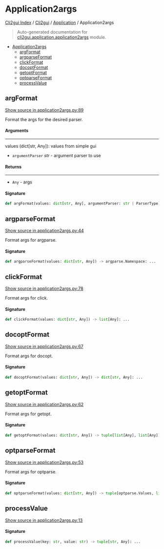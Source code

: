 # Application2args

[Cli2gui Index](../../README.md#cli2gui-index) / [Cli2gui](../index.md#cli2gui) / [Application](./index.md#application) / Application2args

> Auto-generated documentation for [cli2gui.application.application2args](../../../../cli2gui/application/application2args.py) module.

- [Application2args](#application2args)
  - [argFormat](#argformat)
  - [argparseFormat](#argparseformat)
  - [clickFormat](#clickformat)
  - [docoptFormat](#docoptformat)
  - [getoptFormat](#getoptformat)
  - [optparseFormat](#optparseformat)
  - [processValue](#processvalue)

## argFormat

[Show source in application2args.py:89](../../../../cli2gui/application/application2args.py#L89)

Format the args for the desired parser.

#### Arguments

----
 values (dict[str, Any]): values from simple gui
 - `argumentParser` *str* - argument parser to use

#### Returns

-------
 - `Any` - args

#### Signature

```python
def argFormat(values: dict[str, Any], argumentParser: str | ParserType) -> Any: ...
```



## argparseFormat

[Show source in application2args.py:44](../../../../cli2gui/application/application2args.py#L44)

Format args for argparse.

#### Signature

```python
def argparseFormat(values: dict[str, Any]) -> argparse.Namespace: ...
```



## clickFormat

[Show source in application2args.py:78](../../../../cli2gui/application/application2args.py#L78)

Format args for click.

#### Signature

```python
def clickFormat(values: dict[str, Any]) -> list[Any]: ...
```



## docoptFormat

[Show source in application2args.py:67](../../../../cli2gui/application/application2args.py#L67)

Format args for docopt.

#### Signature

```python
def docoptFormat(values: dict[str, Any]) -> dict[str, Any]: ...
```



## getoptFormat

[Show source in application2args.py:62](../../../../cli2gui/application/application2args.py#L62)

Format args for getopt.

#### Signature

```python
def getoptFormat(values: dict[str, Any]) -> tuple[list[Any], list[Any]]: ...
```



## optparseFormat

[Show source in application2args.py:53](../../../../cli2gui/application/application2args.py#L53)

Format args for optparse.

#### Signature

```python
def optparseFormat(values: dict[str, Any]) -> tuple[optparse.Values, list[str]]: ...
```



## processValue

[Show source in application2args.py:13](../../../../cli2gui/application/application2args.py#L13)

#### Signature

```python
def processValue(key: str, value: str) -> tuple[str, Any]: ...
```